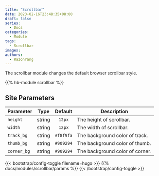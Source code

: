 ```yaml
---
title: "Scrollbar"
date: 2023-02-16T23:48:35+08:00
draft: false
series:
  - Docs
categories:
  - Module
tags:
  - Scrollbar
images:
authors:
  - RazonYang
---
```


The scrollbar module changes the default browser scrollbar style.

<!--more-->

{{% hb-module scrollbar %}}

## Site Parameters

| Parameter   |  Type  |  Default  | Description                     |
| ----------- | :----: | :-------: | ------------------------------- |
| `height`    | string |  `12px`   | The height of scrollbar.        |
| `width`     | string |  `12px`   | The width of scrollbar.         |
| `track_bg`  | string | `#f8f9fa` | The background color of track.  |
| `thumb_bg`  | string | `#909294` | The background color of thumb.  |
| `corner_bg` | string | `#909294` | The background color of corner. |

{{< bootstrap/config-toggle filename=hugo >}}
{{% docs/modules/scrollbar/params %}}
{{< /bootstrap/config-toggle >}}
